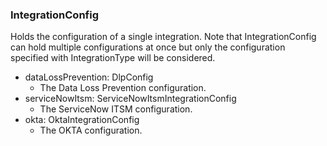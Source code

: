### IntegrationConfig
Holds the configuration of a single integration. Note that IntegrationConfig
 can hold multiple configurations at once but only the configuration specified
 with IntegrationType will be considered.

- dataLossPrevention: DlpConfig
  - The Data Loss Prevention configuration.
- serviceNowItsm: ServiceNowItsmIntegrationConfig
  - The ServiceNow ITSM configuration.
- okta: OktaIntegrationConfig
  - The OKTA configuration.
